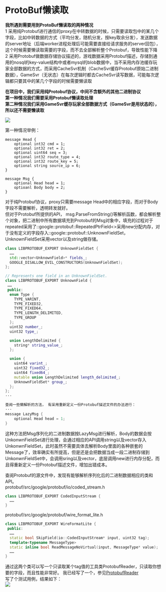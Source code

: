 # ProtoBuf懒读取  

**我所遇到需要用到ProtoBuf懒读取的两种情况**  
1 采用纯Protobuf进行通信的proxy在中转数据的时候，只需要读取包中的某几个字段，比如中转数据的方式（平均分发，随机分发，按key取余分发），发送数据的server地址（后端worker进程处理后可能需要直接给请求服务的server回包），这个时候需要懒读取需要的字段，而不去全部解析整个Protobuf，导致性能下降      
2 采用Protobuf做数据存储协议描述的，游戏数据采用Protobuf描述，存储到通用的nosql的key-value结构中或者mysql的blob数据中，当不采用内存池缓存玩家全部数据的方式，而采用CacheSvr机制（CacheSvr缓存Protobuf原始二进制数据），GameSvr（无状态）在每次逻辑时都去CacheSvr读写数据，可能每次逻辑都只要其中的某几个字段的时候需要懒读取  

**在项目中，我们采用纯Protobuf协议，中间不含额外的其他二进制协议  
第一种情况我们需要采用Protobuf懒读取处理   
第二种情况我们采用GameSvr缓存玩家全部数据方式（GameSvr是用状态的），所以还不需要懒读取**  

![](https://github.com/zfengzhen/Blog/blob/master/img/protobuf懒读取_proxy.jpg)   

第一种情况举例：  
```  
message Head {
	optional int32 cmd = 1;
    optional int32 ret = 2;
    optional uint64 seq = 3;
    optional int32 route_type = 4;
    optional int32 route_key = 5;
    optional string source_ip = 6;
}

message Msg {
    optional Head head = 1;
    optioanl Body body = 2;
}  
```   

对于纯Protobuf协议，proxy只需要message Head中的相应字段，而对于Body字段不需要解析，透明转发就好。  
但对于Protobuf所提供的API， msg.ParseFromString()等解析函数，都会解析整个对象，把二进制中所有数据填充到Protobuf的Msg对象中，填充的过程对于repeated采用了::google::protobuf::RepeatedPtrField<>采用new分配内存，对于没有定义的字段存入::google::protobuf::UnknownFieldSet，UnknownFieldSet采用vector以及string做存储。  

```c++  
class LIBPROTOBUF_EXPORT UnknownFieldSet {
  ……
  std::vector<UnknownField>* fields_;
  GOOGLE_DISALLOW_EVIL_CONSTRUCTORS(UnknownFieldSet);
};

// Represents one field in an UnknownFieldSet.
class LIBPROTOBUF_EXPORT UnknownField {
 ……
 public:
  enum Type {
    TYPE_VARINT,
    TYPE_FIXED32,
    TYPE_FIXED64,
    TYPE_LENGTH_DELIMITED,
    TYPE_GROUP
  };
  uint32 number_;
  uint32 type_;

  union LengthDelimited {
    string* string_value_;
  };

  union {
    uint64 varint_;
    uint32 fixed32_;
    uint64 fixed64_;
    mutable union LengthDelimited length_delimited_;
    UnknownFieldSet* group_;
  };
};  
···  

查阅一些懒解析的方法， 有采用重新定义一份Protobuf描述文件的办法进行：  
···
message LazyMsg {
    optional Head head = 1;
}  
```
   
这种方法把Msg序列化的二进制数据按LazyMsg进行解析，Body的数据会按UnkonwnFieldSet进行处理，会通过相应的API调用string以及vector存入UnkonwnFieldSet，此时虽然不需要具体去解析Body里面的各种嵌套的Message了，效率确实有所提高，但是还是会把数据当成一段二进制存储到UnkonwnFieldSet中，会调用sring以及vector，底层调用new进行内存分配，而且得重新定义一份Protobuf描述文件，增加出错成本。  

查阅Protobuf的源文件中，发现有能够解析序列化后的二进制数据相应的类和API。  
protobuf/src/google/protobuf/io/coded_stream.h  

```c++
class LIBPROTOBUF_EXPORT CodedInputStream {
  ……
}
```

protobuf/src/google/protobuf/wire_format_lite.h  
```c++
class LIBPROTOBUF_EXPORT WireFormatLite {
 public:
  ……
  static bool SkipField(io::CodedInputStream* input, uint32 tag); 
  template<typename MessageType>
  static inline bool ReadMessageNoVirtual(input, MessageType* value);
  ……
}
```

通过这两个类可以写一个只读取某个tag值的工具类ProtobufReader，只读取你想要的字段，而且性能非常好。 
我已经写了一个，参见[ProtobufReader]( https://github.com/zfengzhen/FullTest/blob/master/src/protobuf_test/protobuf_reader.h)   
写了个测试用例，结果如下：  
![](https://github.com/zfengzhen/Blog/blob/master/img/protobuf懒读取_测试结果.jpg)   
